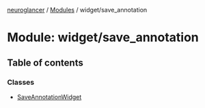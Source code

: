 [neuroglancer](../README.md) / [Modules](../modules.md) / widget/save\_annotation

# Module: widget/save\_annotation

## Table of contents

### Classes

- [SaveAnnotationWidget](../classes/widget_save_annotation.SaveAnnotationWidget.md)
